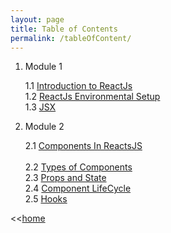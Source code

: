 ```yaml
---
layout: page
title: Table of Contents
permalink: /tableOfContent/
---
```


1. Module 1

	1.1 [Introduction to ReactJs](/ReactJs/module1/content1.1)<br>
	1.2 [ReactJs Environmental Setup](/ReactJs/module1/content1.2)<br>
	1.3 [JSX](/ReactJs/module1/content1.3)


2. Module 2

	2.1 [Components In ReactsJS](/ReactJs/module2/content2.1)<br>	
	2.2 [Types of Components](/ReactJs/module2/content2.2)<br>
	2.3 [Props and State](/ReactJs/module2/content2.3)<br>
	2.4 [Component LifeCycle](/ReactJs/module2/content2.4)<br>
	2.5 [Hooks](/ReactJs/module2/content2.5)


<<[home](/ReactJs/)